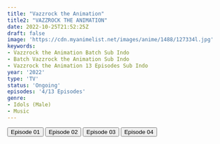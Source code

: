 ```yaml
---
title: "Vazzrock the Animation"
title2: "VAZZROCK THE ANIMATION"
date: 2022-10-25T21:52:25Z
draft: false
image: 'https://cdn.myanimelist.net/images/anime/1488/127334l.jpg'
keywords:
- Vazzrock the Animation Batch Sub Indo
- Batch Vazzrock the Animation Sub Indo
- Vazzrock the Animation 13 Episodes Sub Indo
year: '2022'
type: 'TV'
status: 'Ongoing'
episodes: '4/13 Episodes'
genre:
- Idols (Male)
- Music
---
```


<div class="d-g gg-5 gtc-r ai-c">
<button onclick="window.open('?arc=eeTdihLIsV_20221004/1/MP4/Kuramanime-VAZROK-01-480p-BGlobal','_blank')">Episode 01</button>
<button onclick="window.open('?arc=YgvcgfutHV_20221011/2/MP4/Kuramanime-VAZROK-02-480p-BGlobal','_blank')">Episode 02</button>
<button onclick="window.open('?arc=3YwQmjong3_20221018/3/MP4/Kuramanime-VAZROK-03-480p-BGlobal','_blank')">Episode 03</button>
<button onclick="window.open('?arc=UP6oiuVKVy_20221025/4/MP4/Kuramanime-VAZROK-04-480p-BGlobal','_blank')">Episode 04</button>
</div>